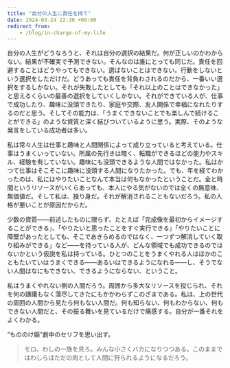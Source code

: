 ```yaml
---
title: "自分の人生に責任を持て"
date: 2024-03-24 22:30 +09:00
redirect_from:
    - /blog/in-charge-of-my-life
---
```


自分の人生がどうなろうと、それは自分の選択の結果だ。何が正しいのかわからない。結果が不確実で予測できない。そんなのは誰にとっても同じだ。責任を回避することはどうやってもできない。選ばないことはできない。行動をしないという選択をしただけだ。どうあっても責任を背負わされるのだから、一番いい選択をするしかない。それが失敗したとしても「それ以上のことはできなかった」と思えるくらいの最善の選択をしていくしかない。それができている人が、仕事で成功したり、趣味に没頭できたり、家庭や交際、友人関係で幸福になれたりするのだと思う。そしてその能力は、「うまくできないことでも楽しんで続けることができる」のような資質と深く結びついているように思う。実際、そのような発言をしている成功者は多い。

私は常々人生は仕事と趣味と人間関係によって成り立っていると考えている。仕事はうまくいっていない。所属の先行きは暗く、転職ができるほどの能力やスキル、経験を有していない。趣味にも没頭できるような人間ではなかった。私はかつて仕事はそこそこに趣味に没頭する人間になりたかった。でも、年を経てわかったのは、私にはやりたいことなんて本当は何もなかったということだ。金と時間というリソースがいくらあっても、本人にやる気がないのでは全くの無意味、無価値だ。そして私は、独り身だ。それが解消されることもないだろう。私の人格が悪いことが原因だからだ。

少数の資質――前述したものに限らず、たとえば「完成像を最初からイメージすることができる」、「やりたいと思ったことをすぐ実行できる」「やりたいことに障壁があったとしても、そこであきらめるのではなく、一つずつ解消していく取り組みができる」など――を持っている人が、どんな領域でも成功できるのではないかという仮説を私は持っている。ひとつのことをうまくやれる人はほかのこともたいていはうまくできる――あるいはできるようになれる――し、そうでない人間はなにもできない、できるようにならない、ということ。

私はうまくやれない側の人間だろう。周囲から多大なリソースを投じられ、それを何の躊躇もなく蕩尽してきたにもかかわらずこのざまである。私は、上の世代の周囲の人間から見たら何もない人間だ。何も知らない、何もわからない、何もできない人間だと、その振る舞いを見ているだけで痛感する。自分が一番それをよくわかる。

“もののけ姫”劇中のセリフを思い出す。

> モロ、わしの一族を見ろ。みんな小さくバカになりつつある。このままではわしらはただの肉として人間に狩られるようになるだろう。
